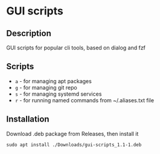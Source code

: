 # GUI scripts
## Description
GUI scripts for popular cli tools, based on dialog and fzf

## Scripts
- `a` - for managing apt packages
- `g` - for managing git repo
- `s` - for managing systemd services
- `r` - for running named commands from ~/.aliases.txt file

## Installation
Download .deb package from Releases, then install it
```
sudo apt install ./Downloads/gui-scripts_1.1-1.deb
```



